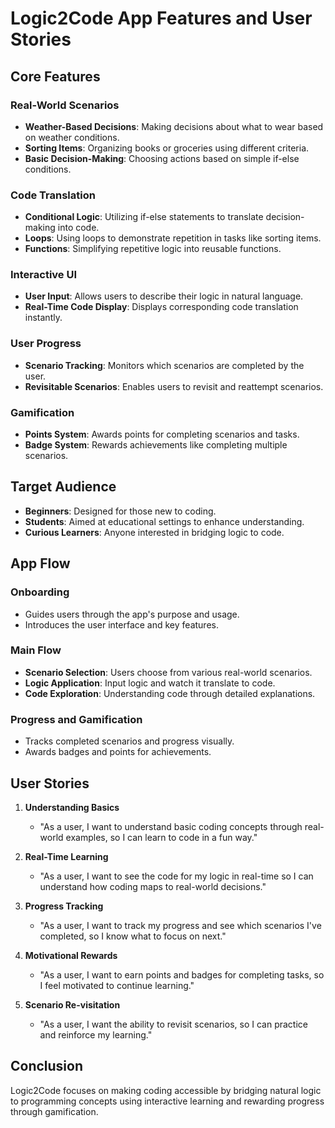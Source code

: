 # Logic2Code App Features and User Stories

## Core Features

### Real-World Scenarios
- **Weather-Based Decisions**: Making decisions about what to wear based on weather conditions.
- **Sorting Items**: Organizing books or groceries using different criteria.
- **Basic Decision-Making**: Choosing actions based on simple if-else conditions.

### Code Translation
- **Conditional Logic**: Utilizing if-else statements to translate decision-making into code.
- **Loops**: Using loops to demonstrate repetition in tasks like sorting items.
- **Functions**: Simplifying repetitive logic into reusable functions.

### Interactive UI
- **User Input**: Allows users to describe their logic in natural language.
- **Real-Time Code Display**: Displays corresponding code translation instantly.

### User Progress
- **Scenario Tracking**: Monitors which scenarios are completed by the user.
- **Revisitable Scenarios**: Enables users to revisit and reattempt scenarios.

### Gamification
- **Points System**: Awards points for completing scenarios and tasks.
- **Badge System**: Rewards achievements like completing multiple scenarios.

## Target Audience
- **Beginners**: Designed for those new to coding.
- **Students**: Aimed at educational settings to enhance understanding.
- **Curious Learners**: Anyone interested in bridging logic to code.

## App Flow

### Onboarding
- Guides users through the app's purpose and usage.
- Introduces the user interface and key features.

### Main Flow
- **Scenario Selection**: Users choose from various real-world scenarios.
- **Logic Application**: Input logic and watch it translate to code.
- **Code Exploration**: Understanding code through detailed explanations.

### Progress and Gamification
- Tracks completed scenarios and progress visually.
- Awards badges and points for achievements.

## User Stories

1. **Understanding Basics**
   - "As a user, I want to understand basic coding concepts through real-world examples, so I can learn to code in a fun way."

2. **Real-Time Learning**
   - "As a user, I want to see the code for my logic in real-time so I can understand how coding maps to real-world decisions."

3. **Progress Tracking**
   - "As a user, I want to track my progress and see which scenarios I've completed, so I know what to focus on next."

4. **Motivational Rewards**
   - "As a user, I want to earn points and badges for completing tasks, so I feel motivated to continue learning."

5. **Scenario Re-visitation**
   - "As a user, I want the ability to revisit scenarios, so I can practice and reinforce my learning."

## Conclusion
Logic2Code focuses on making coding accessible by bridging natural logic to programming concepts using interactive learning and rewarding progress through gamification.
